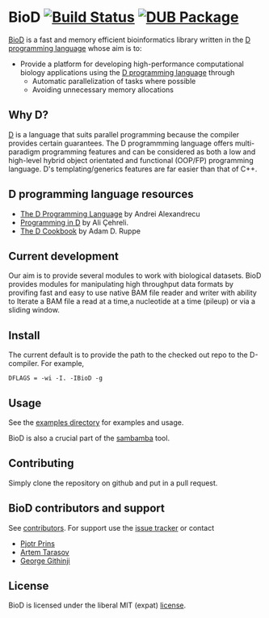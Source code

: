 # BioD [![Build Status](https://travis-ci.org/biod/BioD.svg?branch=master)](https://travis-ci.org/biod/BioD) [![DUB Package](https://img.shields.io/badge/dub-v0.1.0-red.svg)](https://code.dlang.org/packages/biod)

[BioD](https://github.com/biod/BioD) is a fast and memory efficient bioinformatics library written in the [D programming language](http://www.dlang.org)
whose aim is to:

* Provide a platform for developing high-performance computational biology applications using the [D programming language](http://www.dlang.org) through 
  - Automatic parallelization of tasks where possible
  - Avoiding unnecessary memory allocations

## Why D?

[D](http://www.dlang.org) is a language that suits parallel programming
because  the compiler provides certain guarantees. The D programmming language offers multi-paradigm programming features 
and can be considered as both a low and high-level
hybrid object orientated and functional (OOP/FP) programming language. D's templating/generics features are
far easier than that of C++.

## D programming language resources
* [The D Programming Language](https://www.amazon.com/D-Programming-Language-Andrei-Alexandrescu/dp/0321635361) by Andrei Alexandrecu 
* [Programming in D](http://ddili.org/ders/d.en/index.html) by Ali Çehreli.
* [The D Cookbook](https://www.amazon.com/D-Cookbook-Adam-D-Ruppe/dp/1783287217) by Adam D. Ruppe 

## Current development
Our aim is to provide several modules to work with biological datasets.
BioD provides modules for manipulating  high throughput data formats by provifing fast and easy to use native BAM file reader and writer 
with ability to Iterate a BAM file a read at a time,a nucleotide at a time (pileup) or via a sliding window.


## Install

The current default is to provide the path to the checked out repo to the D-compiler. For example,

    DFLAGS = -wi -I. -IBioD -g

## Usage

See the [examples directory](https://github.com/biod/BioD/tree/master/examples)
for examples and usage.

BioD is also a crucial part of the [sambamba](https://github.com/biod/sambamba) tool.

## Contributing

Simply clone the repository on github and put in a pull request.

## BioD contributors and support

See
[contributors](https://github.com/biod/BioD/graphs/contributors). For
support use the [issue tracker](https://github.com/biod/BioD/issues) or contact

* [Pjotr Prins](https://github.com/pjotrp)
* [Artem Tarasov](https://github.com/lomereiter)
* [George Githinji](https://github.com/George-Githinji)

## License

BioD is licensed under the liberal MIT (expat) [license](./LICENSE).
